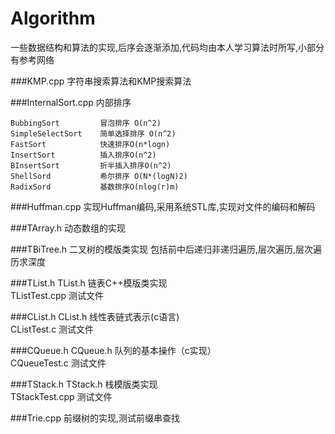 Algorithm
=========
一些数据结构和算法的实现,后序会逐渐添加,代码均由本人学习算法时所写,小部分有参考网络

###KMP.cpp
字符串搜索算法和KMP搜索算法

###InternalSort.cpp
内部排序
    
    BubbingSort         冒泡排序 O(n^2)
    SimpleSelectSort    简单选择排序 O(n^2)
    FastSort            快速排序O(n*logn)
    InsertSort          插入排序O(n^2)
    BInsertSort         折半插入排序O(n^2)
    ShellSord           希尔排序 O(N*(logN)2)
    RadixSord           基数排序O(nlog(r)m)

###Huffman.cpp
实现Huffman编码,采用系统STL库,实现对文件的编码和解码

###TArray.h
动态数组的实现

###TBiTree.h
二叉树的模版类实现
包括前中后递归非递归遍历,层次遍历,层次遍历求深度

###TList.h
TList.h 链表C++模版类实现   
TListTest.cpp 测试文件

###CList.h
CList.h 线性表链式表示(c语言)    
CListTest.c 测试文件

###CQueue.h
CQueue.h 队列的基本操作（c实现）  
CQueueTest.c 测试文件

###TStack.h
TStack.h 栈模版类实现   
TStackTest.cpp 测试文件

###Trie.cpp
前缀树的实现,测试前缀串查找
